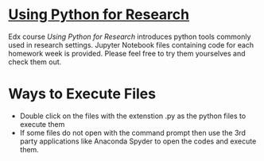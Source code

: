 # [Using Python for Research](https://courses.edx.org/courses/course-v1:HarvardX+PH526x+2T2020/course/)
Edx course *Using Python for Research* introduces python tools commonly used in research settings. Jupyter Notebook files containing code for each homework week is provided. Please feel free to try them yourselves and check them out.

# Ways to Execute Files
* Double click on the files with the extenstion .py as the python files to execute them
* If some files do not open with the command prompt then use the 3rd party applications like Anaconda Spyder to open the codes and execute them.
